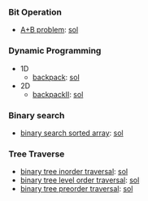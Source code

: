 ### Bit Operation
- [A+B problem](http://lintcode.com/en/problem/a-b-problem/): [sol](./code/a-b-problem.java)

### Dynamic Programming
- 1D
  - [backpack](http://lintcode.com/en/problem/backpack/): [sol](./code/backpack.java)
- 2D
  - [backpackII](http://lintcode.com/en/problem/backpack-ii/): [sol](./code/backpackII.java)

### Binary search
- [binary search sorted array](http://lintcode.com/en/problem/binary-search/#): [sol](./code/binary-search.java)


### Tree Traverse
- [binary tree inorder traversal](http://lintcode.com/en/problem/binary-tree-inorder-traversal/): [sol](./code/binary-tree-inorder-traversal.java)
- [binary tree level order traversal](http://lintcode.com/en/problem/binary-tree-level-order-traversal/): [sol](./code/binary-tree-level-order-traversal.java)
- [binary tree preorder traversal](http://lintcode.com/en/problem/binary-tree-preorder-traversal/): [sol](./code/binary-tree-preorder-traversal.java)
